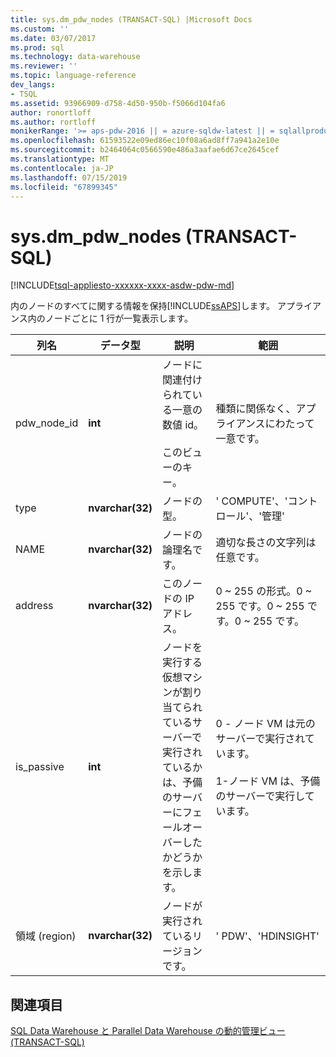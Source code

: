 ```yaml
---
title: sys.dm_pdw_nodes (TRANSACT-SQL) |Microsoft Docs
ms.custom: ''
ms.date: 03/07/2017
ms.prod: sql
ms.technology: data-warehouse
ms.reviewer: ''
ms.topic: language-reference
dev_langs:
- TSQL
ms.assetid: 93966909-d758-4d50-950b-f5066d104fa6
author: ronortloff
ms.author: rortloff
monikerRange: '>= aps-pdw-2016 || = azure-sqldw-latest || = sqlallproducts-allversions'
ms.openlocfilehash: 61593522e09ed86ec10f08a6ad8ff7a941a2e10e
ms.sourcegitcommit: b2464064c0566590e486a3aafae6d67ce2645cef
ms.translationtype: MT
ms.contentlocale: ja-JP
ms.lasthandoff: 07/15/2019
ms.locfileid: "67899345"
---
```

# <a name="sysdmpdwnodes-transact-sql"></a>sys.dm_pdw_nodes (TRANSACT-SQL)
[!INCLUDE[tsql-appliesto-xxxxxx-xxxx-asdw-pdw-md](../../includes/tsql-appliesto-xxxxxx-xxxx-asdw-pdw-md.md)]

  内のノードのすべてに関する情報を保持[!INCLUDE[ssAPS](../../includes/ssaps-md.md)]します。 アプライアンス内のノードごとに 1 行が一覧表示します。  
  
|列名|データ型|説明|範囲|  
|-----------------|---------------|-----------------|-----------|  
|pdw_node_id|**int**|ノードに関連付けられている一意の数値 id。<br /><br /> このビューのキー。|種類に関係なく、アプライアンスにわたって一意です。|  
|type|**nvarchar(32)**|ノードの型。|' COMPUTE'、'コントロール'、'管理'|  
|NAME|**nvarchar(32)**|ノードの論理名です。|適切な長さの文字列は任意です。|  
|address|**nvarchar(32)**|このノードの IP アドレス。|0 ~ 255 の形式。0 ~ 255 です。0 ~ 255 です。0 ~ 255 です。|  
|is_passive|**int**|ノードを実行する仮想マシンが割り当てられているサーバーで実行されているかは、予備のサーバーにフェールオーバーしたかどうかを示します。|0 - ノード VM は元のサーバーで実行されています。<br /><br /> 1-ノード VM は、予備のサーバーで実行しています。|  
|領域 (region)|**nvarchar(32)**|ノードが実行されているリージョンです。|' PDW'、'HDINSIGHT'|  
  
## <a name="see-also"></a>関連項目  
 [SQL Data Warehouse と Parallel Data Warehouse の動的管理ビュー &#40;TRANSACT-SQL&#41;](../../relational-databases/system-dynamic-management-views/sql-and-parallel-data-warehouse-dynamic-management-views.md)  
  
  
